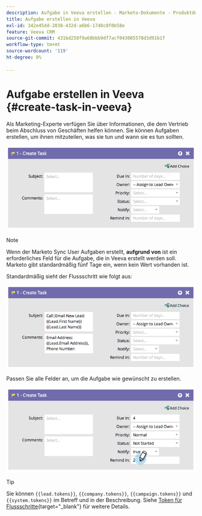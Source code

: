 ```yaml
---
description: Aufgabe in Veeva erstellen - Marketo-Dokumente - Produktdokumentation
title: Aufgabe erstellen in Veeva
exl-id: 342e45dd-2038-432d-a6b6-1740c8f0b58e
feature: Veeva CRM
source-git-commit: 431bd258f9a68bbb9df7acf043085578d3d91b1f
workflow-type: tm+mt
source-wordcount: '119'
ht-degree: 0%

---
```


# Aufgabe erstellen in Veeva {#create-task-in-veeva}

Als Marketing-Experte verfügen Sie über Informationen, die dem Vertrieb beim Abschluss von Geschäften helfen können. Sie können Aufgaben erstellen, um ihnen mitzuteilen, was sie tun und wann sie es tun sollten.

![](assets/create-task-in-veeva-1.png)

>[!NOTE]
>
>Wenn der Marketo Sync User Aufgaben erstellt, **aufgrund von** ist ein erforderliches Feld für die Aufgabe, die in Veeva erstellt werden soll. Marketo gibt standardmäßig fünf Tage ein, wenn kein Wert vorhanden ist.

Standardmäßig sieht der Flussschritt wie folgt aus:

![](assets/create-task-in-veeva-2.png)

Passen Sie alle Felder an, um die Aufgabe wie gewünscht zu erstellen.

![](assets/create-task-in-veeva-3.png)

>[!TIP]
>
>Sie können `{{lead.tokens}}`, `{{company.tokens}}`, `{{campaign.tokens}}` und `{{system.tokens}}` im Betreff und in der Beschreibung. Siehe [Token für Flussschritte](/help/marketo/product-docs/core-marketo-concepts/smart-campaigns/flow-actions/use-tokens-in-flow-steps.md){target="_blank"} für weitere Details.
